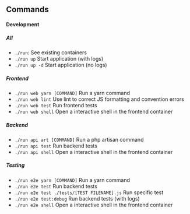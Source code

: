 ## Commands
#### Development
##### All
- `./run`: See existing containers
- `./run up` Start application (with logs)
- `./run up -d` Start application (no logs)

##### Frontend
- `./run web yarn [COMMAND]` Run a yarn command
- `./run web lint` Use lint to correct JS formatting and convention errors
- `./run web test` Run frontend tests
- `./run web shell` Open a interactive shell in the frontend container
 
##### Backend
- `./run api art [COMMAND]` Run a php artisan command 
- `./run api test` Run backend tests
- `./run api shell` Open a interactive shell in the frontend container
 
##### Testing
- `./run e2e yarn [COMMAND]` Run a yarn command
- `./run e2e test` Run backend tests
- `./run e2e test ./tests/[TEST FILENAME].js` Run specific test
- `./run e2e test:debug` Run backend tests (with logs)
- `./run e2e shell` Open a interactive shell in the frontend container
 